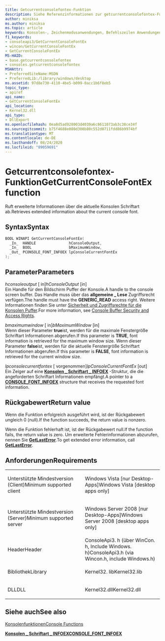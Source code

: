 ```yaml
---
title: Getcurrentconsolefontex-Funktion
description: Siehe Referenzinformationen zur getcurrentconsolefontex-Funktion, die erweiterte Informationen zur aktuell verwendeten Konsolen Schriftart abruft.
author: miniksa
ms.author: miniksa
ms.topic: article
keywords: Konsolen-, Zeichenmodusanwendungen, Befehlszeilen Anwendungen, Terminalanwendungen, Konsolen-API
f1_keywords:
- consoleapi3/GetCurrentConsoleFontEx
- wincon/GetCurrentConsoleFontEx
- GetCurrentConsoleFontEx
MS-HAID:
- base.getcurrentconsolefontex
- consoles.getcurrentconsolefontex
MSHAttr:
- PreferredSiteName:MSDN
- PreferredLib:/library/windows/desktop
ms.assetid: 97d8e730-4110-4be5-b099-0acc1b6f8eb5
topic_type:
- apiref
api_name:
- GetCurrentConsoleFontEx
api_location:
- Kernel32.dll
api_type:
- DllExport
ms.openlocfilehash: 0ea8d5ad928003d4039a6c8611073ab3c38ce34f
ms.sourcegitcommit: b75f4688e080d300b80c552d0711fdd86b9974bf
ms.translationtype: MT
ms.contentlocale: de-DE
ms.lasthandoff: 08/24/2020
ms.locfileid: "89059691"
---
```

# <a name="getcurrentconsolefontex-function"></a><span data-ttu-id="2c85e-104">Getcurrentconsolefontex-Funktion</span><span class="sxs-lookup"><span data-stu-id="2c85e-104">GetCurrentConsoleFontEx function</span></span>


<span data-ttu-id="2c85e-105">Ruft erweiterte Informationen über die aktuelle Konsolen Schriftart ab.</span><span class="sxs-lookup"><span data-stu-id="2c85e-105">Retrieves extended information about the current console font.</span></span>

<a name="syntax"></a><span data-ttu-id="2c85e-106">Syntax</span><span class="sxs-lookup"><span data-stu-id="2c85e-106">Syntax</span></span>
------

```C
BOOL WINAPI GetCurrentConsoleFontEx(
  _In_  HANDLE               hConsoleOutput,
  _In_  BOOL                 bMaximumWindow,
  _Out_ PCONSOLE_FONT_INFOEX lpConsoleCurrentFontEx
);
```

<a name="parameters"></a><span data-ttu-id="2c85e-107">Parameter</span><span class="sxs-lookup"><span data-stu-id="2c85e-107">Parameters</span></span>
----------

<span data-ttu-id="2c85e-108">*hconsoleoutput* \[ in\]</span><span class="sxs-lookup"><span data-stu-id="2c85e-108">*hConsoleOutput* \[in\]</span></span>  
<span data-ttu-id="2c85e-109">Ein Handle für den Bildschirm Puffer der Konsole.</span><span class="sxs-lookup"><span data-stu-id="2c85e-109">A handle to the console screen buffer.</span></span> <span data-ttu-id="2c85e-110">Das Handle muss über das **allgemeine \_ Lese** Zugriffsrecht verfügen.</span><span class="sxs-lookup"><span data-stu-id="2c85e-110">The handle must have the **GENERIC\_READ** access right.</span></span> <span data-ttu-id="2c85e-111">Weitere Informationen finden Sie unter [Sicherheit und Zugriffsrechte für die Konsolen Puffer](console-buffer-security-and-access-rights.md).</span><span class="sxs-lookup"><span data-stu-id="2c85e-111">For more information, see [Console Buffer Security and Access Rights](console-buffer-security-and-access-rights.md).</span></span>

<span data-ttu-id="2c85e-112">*bmaximumwindow* \[ in\]</span><span class="sxs-lookup"><span data-stu-id="2c85e-112">*bMaximumWindow* \[in\]</span></span>  
<span data-ttu-id="2c85e-113">Wenn dieser Parameter **true**ist, werden für die maximale Fenstergröße Schriftart Informationen abgerufen.</span><span class="sxs-lookup"><span data-stu-id="2c85e-113">If this parameter is **TRUE**, font information is retrieved for the maximum window size.</span></span> <span data-ttu-id="2c85e-114">Wenn dieser Parameter **false**ist, werden für die aktuelle Fenstergröße Schriftart Informationen abgerufen.</span><span class="sxs-lookup"><span data-stu-id="2c85e-114">If this parameter is **FALSE**, font information is retrieved for the current window size.</span></span>

<span data-ttu-id="2c85e-115">*lpconsolecurrentfontex* \[ vorgenommen\]</span><span class="sxs-lookup"><span data-stu-id="2c85e-115">*lpConsoleCurrentFontEx* \[out\]</span></span>  
<span data-ttu-id="2c85e-116">Ein Zeiger auf eine [**Konsolen \_ Schriftart \_ INFOEX**](console-font-infoex.md) -Struktur, die die angeforderten Schriftart Informationen empfängt.</span><span class="sxs-lookup"><span data-stu-id="2c85e-116">A pointer to a [**CONSOLE\_FONT\_INFOEX**](console-font-infoex.md) structure that receives the requested font information.</span></span>

<a name="return-value"></a><span data-ttu-id="2c85e-117">Rückgabewert</span><span class="sxs-lookup"><span data-stu-id="2c85e-117">Return value</span></span>
------------

<span data-ttu-id="2c85e-118">Wenn die Funktion erfolgreich ausgeführt wird, ist der Rückgabewert ungleich 0 (null).</span><span class="sxs-lookup"><span data-stu-id="2c85e-118">If the function succeeds, the return value is nonzero.</span></span>

<span data-ttu-id="2c85e-119">Wenn die Funktion fehlerhaft ist, ist der Rückgabewert null.</span><span class="sxs-lookup"><span data-stu-id="2c85e-119">If the function fails, the return value is zero.</span></span> <span data-ttu-id="2c85e-120">Um erweiterte Fehlerinformationen abzurufen, nennen Sie [**GetLastError**](https://msdn.microsoft.com/library/windows/desktop/ms679360).</span><span class="sxs-lookup"><span data-stu-id="2c85e-120">To get extended error information, call [**GetLastError**](https://msdn.microsoft.com/library/windows/desktop/ms679360).</span></span>

<a name="requirements"></a><span data-ttu-id="2c85e-121">Anforderungen</span><span class="sxs-lookup"><span data-stu-id="2c85e-121">Requirements</span></span>
------------

<table>
<colgroup>
<col width="50%" />
<col width="50%" />
</colgroup>
<tbody>
<tr class="odd">
<td><p><span data-ttu-id="2c85e-122">Unterstützte Mindestversion (Client)</span><span class="sxs-lookup"><span data-stu-id="2c85e-122">Minimum supported client</span></span></p></td>
<td><p><span data-ttu-id="2c85e-123">Windows Vista [nur Desktop-Apps]</span><span class="sxs-lookup"><span data-stu-id="2c85e-123">Windows Vista [desktop apps only]</span></span></p></td>
</tr>
<tr class="even">
<td><p><span data-ttu-id="2c85e-124">Unterstützte Mindestversion (Server)</span><span class="sxs-lookup"><span data-stu-id="2c85e-124">Minimum supported server</span></span></p></td>
<td><p><span data-ttu-id="2c85e-125">Windows Server 2008 [nur Desktop-Apps]</span><span class="sxs-lookup"><span data-stu-id="2c85e-125">Windows Server 2008 [desktop apps only]</span></span></p></td>
</tr>
<tr class="odd">
<td><p><span data-ttu-id="2c85e-126">Header</span><span class="sxs-lookup"><span data-stu-id="2c85e-126">Header</span></span></p></td>
<td><span data-ttu-id="2c85e-127">ConsoleApi3. h (über WinCon. h, Include Windows. h)</span><span class="sxs-lookup"><span data-stu-id="2c85e-127">ConsoleApi3.h (via Wincon.h, include Windows.h)</span></span></td>
</tr>
<tr class="even">
<td><p><span data-ttu-id="2c85e-128">Bibliothek</span><span class="sxs-lookup"><span data-stu-id="2c85e-128">Library</span></span></p></td>
<td><span data-ttu-id="2c85e-129">Kernel32. lib</span><span class="sxs-lookup"><span data-stu-id="2c85e-129">Kernel32.lib</span></span></td>
</tr>
<tr class="odd">
<td><p><span data-ttu-id="2c85e-130">DLL</span><span class="sxs-lookup"><span data-stu-id="2c85e-130">DLL</span></span></p></td>
<td><span data-ttu-id="2c85e-131">Kernel32.dll</span><span class="sxs-lookup"><span data-stu-id="2c85e-131">Kernel32.dll</span></span></td>
</tr>
<tr class="even">
</tr>
<tr class="odd">
</tr>
<tr class="even">
</tr>
</tbody>
</table>

## <a name="span-idsee_alsospansee-also"></a><span data-ttu-id="2c85e-132"><span id="see_also"></span>Siehe auch</span><span class="sxs-lookup"><span data-stu-id="2c85e-132"><span id="see_also"></span>See also</span></span>


[<span data-ttu-id="2c85e-133">Konsolenfunktionen</span><span class="sxs-lookup"><span data-stu-id="2c85e-133">Console Functions</span></span>](console-functions.md)

[<span data-ttu-id="2c85e-134">**Konsolen \_ Schriftart \_ INFOEX**</span><span class="sxs-lookup"><span data-stu-id="2c85e-134">**CONSOLE\_FONT\_INFOEX**</span></span>](console-font-infoex.md)

 

 




